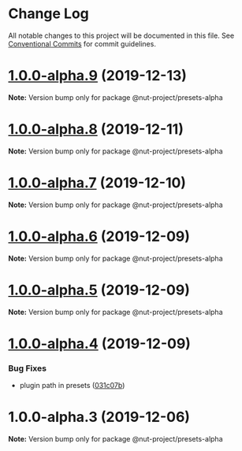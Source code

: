 # Change Log

All notable changes to this project will be documented in this file.
See [Conventional Commits](https://conventionalcommits.org) for commit guidelines.

# [1.0.0-alpha.9](https://github.com/nut-project/nut/tree/master/packages/presets-alpha/compare/@nut-project/presets-alpha@1.0.0-alpha.8...@nut-project/presets-alpha@1.0.0-alpha.9) (2019-12-13)

**Note:** Version bump only for package @nut-project/presets-alpha





# [1.0.0-alpha.8](https://github.com/nut-project/nut/tree/master/packages/presets-alpha/compare/@nut-project/presets-alpha@1.0.0-alpha.7...@nut-project/presets-alpha@1.0.0-alpha.8) (2019-12-11)

**Note:** Version bump only for package @nut-project/presets-alpha





# [1.0.0-alpha.7](https://github.com/nut-project/nut/tree/master/packages/presets-alpha/compare/@nut-project/presets-alpha@1.0.0-alpha.6...@nut-project/presets-alpha@1.0.0-alpha.7) (2019-12-10)

**Note:** Version bump only for package @nut-project/presets-alpha





# [1.0.0-alpha.6](https://github.com/nut-project/nut/tree/master/packages/presets-alpha/compare/@nut-project/presets-alpha@1.0.0-alpha.5...@nut-project/presets-alpha@1.0.0-alpha.6) (2019-12-09)

**Note:** Version bump only for package @nut-project/presets-alpha





# [1.0.0-alpha.5](https://github.com/nut-project/nut/tree/master/packages/presets-alpha/compare/@nut-project/presets-alpha@1.0.0-alpha.4...@nut-project/presets-alpha@1.0.0-alpha.5) (2019-12-09)

**Note:** Version bump only for package @nut-project/presets-alpha





# [1.0.0-alpha.4](https://github.com/nut-project/nut/tree/master/packages/presets-alpha/compare/@nut-project/presets-alpha@1.0.0-alpha.3...@nut-project/presets-alpha@1.0.0-alpha.4) (2019-12-09)


### Bug Fixes

* plugin path in presets ([031c07b](https://github.com/nut-project/nut/tree/master/packages/presets-alpha/commit/031c07bc1fe7cd624cdb8bbd981d8c7fd6cd53f3))





# 1.0.0-alpha.3 (2019-12-06)

**Note:** Version bump only for package @nut-project/presets-alpha
